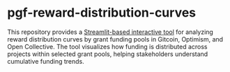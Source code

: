 # pgf-reward-distribution-curves
 This repository provides a [Streamlit-based interactive tool](https://pgf-distribution.streamlit.app/) for analyzing reward distribution curves by grant funding pools in Gitcoin, Optimism, and Open Collective. The tool visualizes how funding is distributed across projects within selected grant pools, helping stakeholders understand cumulative funding trends.
